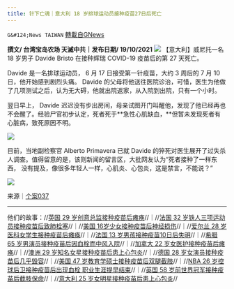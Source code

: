 ```yaml
---
title: 针下亡魂｜意大利 18 岁排球运动员接种疫苗27日后死亡
---
```

`G&#124;News TAIWAN` [轉載自GNews](https://gnews.org/zh-hans/1603893/)

**撰文/ 台湾宝岛农场 天滅中共｜发布日期/ 19/10/2021**
![](https://assets.gnews.org/wp-content/uploads/2021/10/2222_1.jpg)
【意大利】威尼托一名 18 岁男子 Davide Bristo 在接种辉瑞 COVID-19 疫苗后的第 27 天死亡。

Davide 是一名排球运动员， 6 月 17 日接受第一针疫苗，大约 3 周后的 7 月 10 日，他开始感到剧烈头痛。 Davide 的父母将他送往医院诊治，可惜，医生为他做了几项测试之后，认为无大碍，他就出院返家，从入院到出院，只有一个小时。

翌日早上， Davide 迟迟没有步出房间，母亲试图开门叫醒他，发现了他已经再也不会醒了。经验尸官初步认定，死者死于**急性心肌缺血，**但暂未发现死者有心脏病，致死原因不明。

![](https://assets.gnews.org/wp-content/uploads/2021/10/螢幕截圖-2021-10-19-下午3.13.53.png)

目前，当地副检察官 Alberto Primavera 已就 Davide 的猝死对医生展开了过失杀人调查。值得留意的是，该则新闻的留言区，大批网友认为“死者接种了一样东西， 没有提及，像很多年轻人一样，心肌炎、心包炎，这是禁言，不能说？”

![](https://assets.gnews.org/wp-content/uploads/2021/10/37-1.jpg)

来源｜[个案037](https://www.ilgazzettino.it/nordest/belluno/ischemia_ragazzo_morto_sedico_davide_bristot_funerale_oggi_inchieste_aperte-6093800.html)

* * *

他们的故事：//[英国 29 岁创意总监接种疫苗后瘫痪](https://gnews.org/zh-hans/1568652/)//｜//[法国 32 岁铁人三项运动员接种疫苗后致肺栓塞](https://gnews.org/zh-hans/1570258/)//｜//[美国 16岁少女接种疫苗后神经损伤](https://gnews.org/zh-hans/1572298/)//｜//[爱尔兰 28 岁医科女学生接种疫苗后瘫痪](https://gnews.org/zh-hans/1574393/)//｜//[法国 13 岁男孩接种疫苗10日后失明](https://gnews.org/zh-hans/1578815/)//｜//[希腊 65 岁男演员接种疫苗后因血栓而中风入院](https://gnews.org/zh-hans/1579390/)//｜//[加拿大 22 岁女医护接种疫苗后瘫痪](https://gnews.org/zh-hans/1580961/)//｜//[澳洲 29 岁知名女星接种疫苗后患上心包炎](https://gnews.org/zh-hans/1585160/)//｜//[德国 28 岁女演员接种疫苗后几乎毁容](https://gnews.org/zh-hans/1585176/)//｜//[美国 47 岁教育学硕士接种疫苗后双腿截肢](https://gnews.org/zh-hans/1589436/)//｜//[NBA 26 岁控球后卫接种疫苗后出现血栓 职业生涯提早结束](https://gnews.org/zh-hans/1593082/)//｜//[英国 58 岁前世界冠军接种疫苗后截肢保命](https://gnews.org/zh-hans/1599126/)//｜//[意大利 25 岁女明星接种疫苗后患上心包炎](https://gnews.org/zh-hans/1601146/)//
